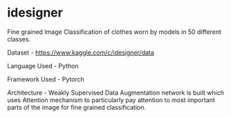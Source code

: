 # idesigner
Fine grained Image Classification of clothes worn by models in 50 different classes.

Dataset - https://www.kaggle.com/c/idesigner/data

Language Used - Python

Framework Used - Pytorch

Architecture - Weakly Supervised Data Augmentation network is built which uses Attention mechanism to particularly pay attention to most important parts of the image for fine grained classification.
